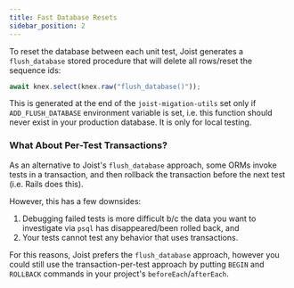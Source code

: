 ```yaml
---
title: Fast Database Resets
sidebar_position: 2
---
```


To reset the database between each unit test, Joist generates a `flush_database` stored procedure that will delete all rows/reset the sequence ids:

```typescript
await knex.select(knex.raw("flush_database()"));
```

This is generated at the end of the `joist-migation-utils` set only if `ADD_FLUSH_DATABASE` environment variable is set, i.e. this function should never exist in your production database. It is only for local testing.

### What About Per-Test Transactions?

As an alternative to Joist's `flush_database` approach, some ORMs invoke tests in a transaction, and then rollback the transaction before the next test (i.e. Rails does this).

However, this has a few downsides:

1. Debugging failed tests is more difficult b/c the data you want to investigate via `psql` has disappeared/been rolled back, and
2. Your tests cannot test any behavior that uses transactions.

For this reasons, Joist prefers the `flush_database` approach, however you could still use the transaction-per-test approach by putting `BEGIN` and `ROLLBACK` commands in your project's `beforeEach`/`afterEach`.
